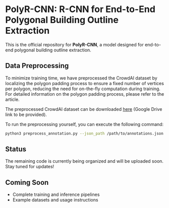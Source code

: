 # PolyR-CNN: R-CNN for End-to-End Polygonal Building Outline Extraction

This is the official repository for **PolyR-CNN**, a model designed for end-to-end polygonal building outline extraction.

## Data Preprocessing

To minimize training time, we have preprocessed the CrowdAI dataset by localizing the polygon padding process to ensure a fixed number of vertices per polygon, reducing the need for on-the-fly computation during training. For detailed information on the polygon padding process, please refer to the article.

The preprocessed CrowdAI dataset can be downloaded [here](#) (Google Drive link to be provided).

To run the preprocessing yourself, you can execute the following command:

```bash
python3 preprocess_annotation.py --json_path /path/to/annotations.json --save_path /path/to/save/annotation_preprocessed.json --is_training True --num_corners 96
```

## Status

The remaining code is currently being organized and will be uploaded soon. Stay tuned for updates!

## Coming Soon

- Complete training and inference pipelines
- Example datasets and usage instructions
